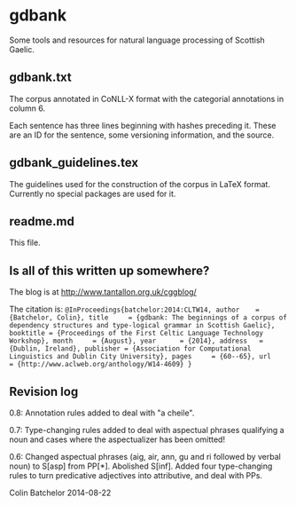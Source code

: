 gdbank
==

Some tools and resources for natural language processing of Scottish Gaelic.

gdbank.txt
--

The corpus annotated in CoNLL-X format with the categorial annotations in column 6.

Each sentence has three lines beginning with hashes preceding it. These are an ID for the sentence, some versioning information, and the source.

gdbank_guidelines.tex
--

The guidelines used for the construction of the corpus in LaTeX format. Currently no special packages are used for it.

readme.md
--

This file.

Is all of this written up somewhere?
--

The blog is at http://www.tantallon.org.uk/cggblog/ 

The citation is:
  `@InProceedings{batchelor:2014:CLTW14, author    = {Batchelor, Colin}, title     = {gdbank: The beginnings of a corpus of dependency structures and type-logical grammar in Scottish Gaelic}, booktitle = {Proceedings of the First Celtic Language Technology Workshop}, month     = {August}, year      = {2014}, address   = {Dublin, Ireland}, publisher = {Association for Computational Linguistics and Dublin City University}, pages     = {60--65}, url       = {http://www.aclweb.org/anthology/W14-4609} }`

Revision log
--

0.8: Annotation rules added to deal with "a cheile".

0.7: Type-changing rules added to deal with aspectual phrases qualifying a noun and cases where the aspectualizer has been omitted!

0.6: Changed aspectual phrases (aig, air, ann, gu and ri followed by verbal noun) to S[asp] from PP[*]. Abolished S[inf]. Added four type-changing rules to turn predicative adjectives into attributive, and deal with PPs.

Colin Batchelor
2014-08-22
